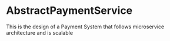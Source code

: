 # AbstractPaymentService

This is the design of a Payment System that follows microservice architecture and is scalable
